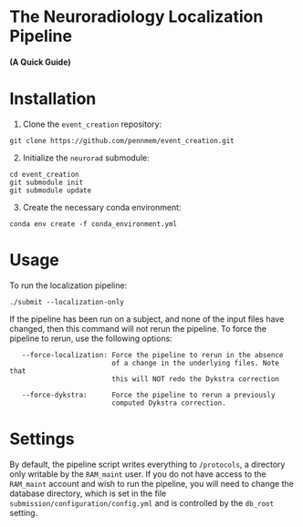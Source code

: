 # The Neuroradiology Localization Pipeline
#### (A Quick Guide)

# Installation
1. Clone the `event_creation` repository:
```
git clone https://github.com/pennmem/event_creation.git
```
2. Initialize the `neurorad` submodule:
```
cd event_creation
git submodule init
git submodule update
```
3. Create the necessary conda environment:
```
conda env create -f conda_environment.yml
```

# Usage
To run the localization pipeline:
```
./submit --localization-only
```
If the pipeline has been run on a subject, and none of the input files
have changed, then this command will not rerun the pipeline. To force
the pipeline to rerun, use the following options:
```
   --force-localization: Force the pipeline to rerun in the absence
                         of a change in the underlying files. Note that
                         this will NOT redo the Dykstra correction

   --force-dykstra:      Force the pipeline to rerun a previously
                         computed Dykstra correction.
```
# Settings
By default, the pipeline script writes everything to `/protocols`, a directory
only writable by the `RAM_maint` user. If you do not have access to
the `RAM_maint` account and wish to run the pipeline, you will need to
change the database directory, which is set in the file
`submission/configuration/config.yml` and is controlled by the
`db_root` setting.
